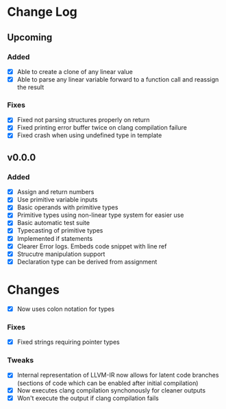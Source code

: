 # Change Log

## Upcoming

### Added
- [x] Able to create a clone of any linear value
- [x] Able to parse any linear variable forward to a function call and reassign the result

### Fixes
- [x] Fixed not parsing structures properly on return
- [x] Fixed printing error buffer twice on clang compilation failure
- [x] Fixed crash when using undefined type in template

## v0.0.0

### Added
- [x] Assign and return numbers
- [x] Use primitive variable inputs
- [x] Basic operands with primitive types
- [x] Primitive types using non-linear type system for easier use
- [x] Basic automatic test suite
- [x] Typecasting of primitive types
- [x] Implemented if statements
- [x] Clearer Error logs. Embeds code snippet with line ref
- [x] Strucutre manipulation support
- [x] Declaration type can be derived from assignment

# Changes
- [x] Now uses colon notation for types

### Fixes
- [x] Fixed strings requiring pointer types

### Tweaks
- [x] Internal representation of LLVM-IR now allows for latent code branches (sections of code which can be enabled after initial compilation)
- [x] Now executes clang compilation synchonously for cleaner outputs
- [x] Won't execute the output if clang compilation fails